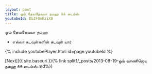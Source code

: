 ```yaml
---
layout: post
title: ஓம் தேவதேவயா நமஹ ௧௧ டைம்ஸ்
youtubeId: Db3F0mKziX0
---
```

 
 
 ஓம் தேவதேவயா நமஹ  
 
 -  எல்லா கடவுள்களின் கடவுள் யார் 
 
  
 
  
 
 
 
 
 
 


{% include youtubePlayer.html id=page.youtubeId %}
 
[Next]({{ site.baseurl }}{% link  split1/_posts/2013-08-19-ஓம் வாணிஜெய நமஹ ௧௧ டைம்ஸ்.md%})
 
